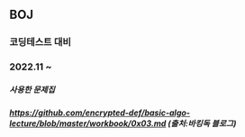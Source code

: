 ## BOJ
### 코딩테스트 대비 
### 2022.11 ~

##### 사용한 문제집 
##### https://github.com/encrypted-def/basic-algo-lecture/blob/master/workbook/0x03.md (출처:바킹독 블로그)
